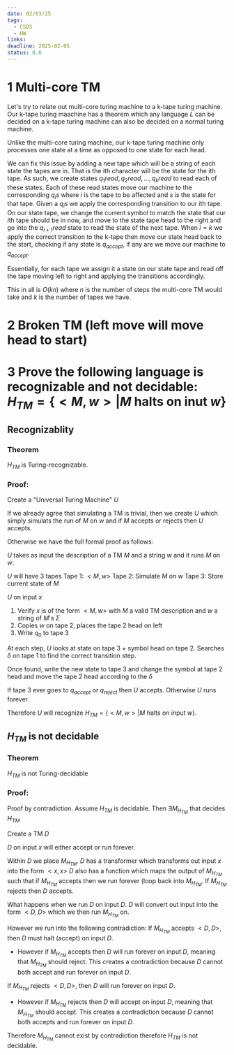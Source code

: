 ```yaml
---
date: 02/03/25
tags:
  - CSDS
  - HW
links: 
deadline: 2025-02-05
status: 0.6
---
```

# 1 Multi-core TM
Let's try to relate out multi-core turing machine to a k-tape turing machine. Our k-tape turing maachine has a theorem which any language $L$ can be decided on a k-tape turing machine can also be decided on a normal turing machine.

Unlike the multi-core turing machine, our k-tape turing machine only processes one state at a time as opposed to one state for each head. 

We can fix this issue by adding a new tape which will be a string of each state the tapes are in. That is the ith character will be the state for the ith tape. As such, we create states $q_{1}read,q_{2}read,...,q_{k}read$ to read each of these states. Each of these read states move our machine to the corresponding $q_{i}s$ where $i$ is the tape to be affected and $s$ is the state for that tape. Given a $q_{i}s$ we apply the corresponding transition to our $i$th tape. On our state tape, we change the current symbol to match the state that our $i$th tape should be in now, and move to the state tape head to the right and go into the $q_{i+1}read$ state to read the state of the next tape. When $i=k$ we apply the correct transition to the k-tape then move our state head back to the start, checking if any state is $q_{accept}$, if any are we move our machine to $q_{accept}$.

Essentially, for each tape we assign it a state on our state tape and read off the tape moving left to right and applying the transitions accordingly.

This in all is $O(kn)$ where $n$ is the number of steps the multi-core TM would take and $k$ is the number of tapes we have. 

# 2 Broken TM (left move will move head to start)

# 3 Prove the following language is recognizable and not decidable: $H_{TM}=\{<M,w>|M$ halts on inut $w\}$
## Recognizablity
### Theorem
$H_{TM}$ is Turing-recognizable.
### Proof:
Create a "Universal Turing Machine" $U$

If we already agree that simulating a TM is trivial, then we create $U$ which simply simulats the run of $M$ on $w$ and if $M$ accepts or rejects then $U$ accepts.

Otherwise we have the full formal proof as follows:

$U$ takes as input the description of a TM $M$ and a string $w$ and it runs $M$ on $w$.

$U$ will have 3 tapes
Tape 1: $<M,w>$
Tape 2: Simulate $M$ on $w$
Tape 3: Store current state of $M$

$U$ on input $x$
1. Verify $x$ is of the form $<M,w>$ with $M$ a valid TM description and $w$ a string of $M$'s $\Sigma$
2. Copies $w$ on tape 2, places the tape 2 head on left
3. Write $q_{0}$ to tape 3

At each step, $U$ looks at state on tape 3 + symbol head on tape 2. Searches $\delta$ on tape 1 to find the correct transition step.

Once found, write the new state to tape 3 and change the symbol at tape 2 head and move the tape 2 head according to the $\delta$

If tape 3 ever goes to $q_{accept}$ or $q_{reject}$ then $U$ accepts.
Otherwise $U$ runs forever.

Therefore $U$ will recognize $H_{TM}=\{<M,w>|M$ halts on input $w\}$.
## $H_{TM}$ is not decidable
### Theorem
$H_{TM}$ is not Turing-decidable
### Proof:
Proof by contradiction. Assume $H_{TM}$ is decidable. Then $\exists M_{H_{TM}}$ that decides $H_{TM}$

Create a TM $D$

$D$ on input $x$ will either accept or run forever.

Within $D$ we place $M_{H_{TM}}$.
$D$ has a transformer which transforms out input $x$ into the form $<x,x>$
$D$ also has a function which maps the output of $M_{H_{TM}}$ such that if $M_{H_{TM}}$ accepts then we run forever (loop back into $M_{H_{TM}}$. If $M_{H_{TM}}$ rejects then $D$ accepts.

What happens when we run $D$ on input $D$.
$D$ will convert out input into the form $<D,D>$ which we then run $M_{H_{TM}}$ on.

However we run into the following contradiction:
If $M_{H_{TM}}$ accepts $<D,D>$, then $D$ must halt (accept) on input $D$.
- However if $M_{H_{TM}}$ accepts then $D$ will run forever on input $D$, meaning that $M_{H_{TM}}$ should reject.
This creates a contradiction because $D$ cannot both accept and run forever on input $D$.

If $M_{H_{TM}}$ rejects $<D,D>$, then $D$ will run forever on input $D$.
- However if $M_{H_{TM}}$ rejects then $D$ will accept on input $D$, meaning that $M_{H_{TM}}$ should accept.
This creates a contradiction because $D$ cannot both accepts and run forever on input $D$.

Therefore $M_{H_{TM}}$ cannot exist by contradiction therefore $H_{TM}$ is not decidable. 
